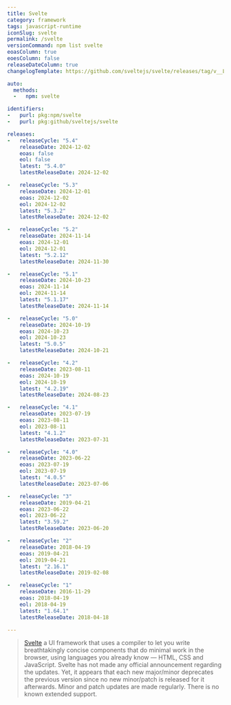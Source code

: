 ```yaml
---
title: Svelte
category: framework
tags: javascript-runtime
iconSlug: svelte
permalink: /svelte
versionCommand: npm list svelte
eoasColumn: true
eoesColumn: false
releaseDateColumn: true
changelogTemplate: https://github.com/sveltejs/svelte/releases/tag/v__LATEST__

auto:
  methods:
  -   npm: svelte

identifiers:
-   purl: pkg:npm/svelte
-   purl: pkg:github/sveltejs/svelte

releases:
-   releaseCycle: "5.4"
    releaseDate: 2024-12-02
    eoas: false
    eol: false
    latest: "5.4.0"
    latestReleaseDate: 2024-12-02

-   releaseCycle: "5.3"
    releaseDate: 2024-12-01
    eoas: 2024-12-02
    eol: 2024-12-02
    latest: "5.3.2"
    latestReleaseDate: 2024-12-02

-   releaseCycle: "5.2"
    releaseDate: 2024-11-14
    eoas: 2024-12-01
    eol: 2024-12-01
    latest: "5.2.12"
    latestReleaseDate: 2024-11-30

-   releaseCycle: "5.1"
    releaseDate: 2024-10-23
    eoas: 2024-11-14
    eol: 2024-11-14
    latest: "5.1.17"
    latestReleaseDate: 2024-11-14

-   releaseCycle: "5.0"
    releaseDate: 2024-10-19
    eoas: 2024-10-23
    eol: 2024-10-23
    latest: "5.0.5"
    latestReleaseDate: 2024-10-21

-   releaseCycle: "4.2"
    releaseDate: 2023-08-11
    eoas: 2024-10-19
    eol: 2024-10-19
    latest: "4.2.19"
    latestReleaseDate: 2024-08-23

-   releaseCycle: "4.1"
    releaseDate: 2023-07-19
    eoas: 2023-08-11
    eol: 2023-08-11
    latest: "4.1.2"
    latestReleaseDate: 2023-07-31

-   releaseCycle: "4.0"
    releaseDate: 2023-06-22
    eoas: 2023-07-19
    eol: 2023-07-19
    latest: "4.0.5"
    latestReleaseDate: 2023-07-06

-   releaseCycle: "3"
    releaseDate: 2019-04-21
    eoas: 2023-06-22
    eol: 2023-06-22
    latest: "3.59.2"
    latestReleaseDate: 2023-06-20

-   releaseCycle: "2"
    releaseDate: 2018-04-19
    eoas: 2019-04-21
    eol: 2019-04-21
    latest: "2.16.1"
    latestReleaseDate: 2019-02-08

-   releaseCycle: "1"
    releaseDate: 2016-11-29
    eoas: 2018-04-19
    eol: 2018-04-19
    latest: "1.64.1"
    latestReleaseDate: 2018-04-18

---
```


> [Svelte](https://svelte.dev/) a UI framework that uses a compiler to let you write
> breathtakingly concise components that do minimal work in the browser, using languages you already
> know — HTML, CSS and JavaScript.
Svelte has not made any official announcement regarding the updates. Yet, it appears that each new
major/minor deprecates the previous version since no new minor/patch is released for it afterwards.
Minor and patch updates are made regularly.
There is no known extended support.
